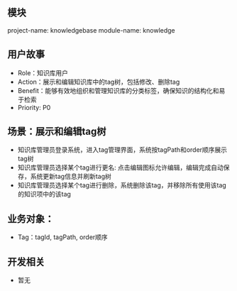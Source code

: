 ## 模块
project-name: knowledgebase
module-name: knowledge

## 用户故事
- Role：知识库用户
- Action：展示和编辑知识库中的tag树，包括修改、删除tag
- Benefit：能够有效地组织和管理知识库的分类标签，确保知识的结构化和易于检索
- Priority: P0

## 场景：展示和编辑tag树
- 知识库管理员登录系统，进入tag管理界面，系统按tagPath和order顺序展示tag树
- 知识库管理员选择某个tag进行更名: 点击编辑图标允许编辑，编辑完成自动保存，系统更新tag信息并刷新tag树
- 知识库管理员选择某个tag进行删除，系统删除该tag，并移除所有使用该tag的知识项中的该tag

## 业务对象：
- Tag：tagId, tagPath, order顺序

## 开发相关
- 暂无
